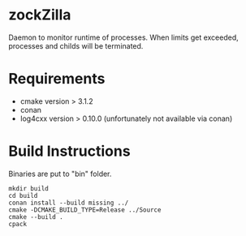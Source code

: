 # zockZilla
Daemon to monitor runtime of processes. When limits get exceeded, 
processes and childs will be terminated.

# Requirements
* cmake version   > 3.1.2  
* conan 
* log4cxx version > 0.10.0 (unfortunately not available via conan)

# Build Instructions
Binaries are put to "bin" folder.
```
mkdir build
cd build
conan install --build missing ../
cmake -DCMAKE_BUILD_TYPE=Release ../Source
cmake --build .
cpack
```

